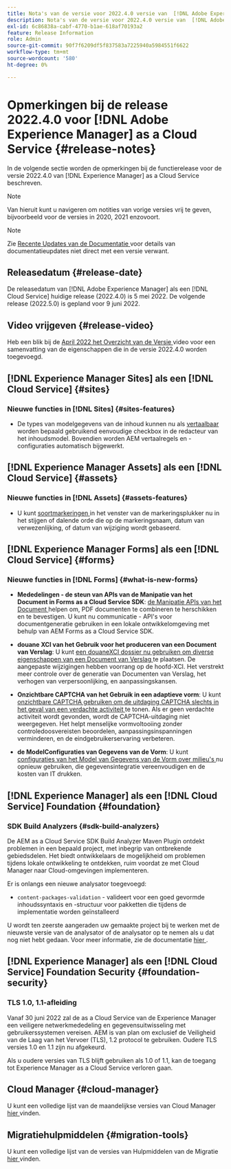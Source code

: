 ```yaml
---
title: Nota's van de versie voor 2022.4.0 versie van  [!DNL Adobe Experience Manager]  as a Cloud Service.
description: Nota's van de versie voor 2022.4.0 versie van  [!DNL Adobe Experience Manager]  as a Cloud Service.
exl-id: 6c86838a-cabf-4770-b1ae-618af70193a2
feature: Release Information
role: Admin
source-git-commit: 90f7f6209df5f837583a7225940a5984551f6622
workflow-type: tm+mt
source-wordcount: '580'
ht-degree: 0%

---
```


# Opmerkingen bij de release 2022.4.0 voor [!DNL Adobe Experience Manager] as a Cloud Service {#release-notes}

In de volgende sectie worden de opmerkingen bij de functierelease voor de versie 2022.4.0 van [!DNL Experience Manager] as a Cloud Service beschreven.

>[!NOTE]
>
>Van hieruit kunt u navigeren om notities van vorige versies vrij te geven, bijvoorbeeld voor de versies in 2020, 2021 enzovoort.

>[!NOTE]
>
>Zie [ Recente Updates van de Documentatie ](https://experienceleague.adobe.com/docs/experience-manager-release-information/aem-release-updates/doc-updates/documentation-updates.html) voor details van documentatieupdates niet direct met een versie verwant.

## Releasedatum {#release-date}

De releasedatum van [!DNL Adobe Experience Manager] als een [!DNL Cloud Service] huidige release (2022.4.0) is 5 mei 2022.
De volgende release (2022.5.0) is gepland voor 9 juni 2022.

## Video vrijgeven {#release-video}

Heb een blik bij de [ April 2022 het Overzicht van de Versie ](https://video.tv.adobe.com/v/342612?quality=12) video voor een samenvatting van de eigenschappen die in de versie 2022.4.0 worden toegevoegd.

## [!DNL Experience Manager Sites] als een [!DNL Cloud Service] {#sites}

### Nieuwe functies in [!DNL Sites] {#sites-features}

* De types van modelgegevens van de inhoud kunnen nu als [ vertaalbaar ](/help/assets/content-fragments/content-fragments-models.md#properties) worden bepaald gebruikend eenvoudige checkbox in de redacteur van het inhoudsmodel. Bovendien worden AEM vertaalregels en -configuraties automatisch bijgewerkt.

## [!DNL Experience Manager Assets] als een [!DNL Cloud Service] {#assets}

### Nieuwe functies in [!DNL Assets] {#assets-features}

* U kunt [ soortmarkeringen ](/help/assets/organize-assets.md#use-tags-to-organize-assets) in het venster van de markeringsplukker nu in het stijgen of dalende orde die op de markeringsnaam, datum van verwezenlijking, of datum van wijziging wordt gebaseerd.


## [!DNL Experience Manager Forms] als een [!DNL Cloud Service] {#forms}

### Nieuwe functies in [!DNL Forms] {#what-is-new-forms}

* **Mededelingen - de steun van APIs van de Manipatie van het Document in Forms as a Cloud Service SDK**: [ de Manipatie APIs van het Document ](/help/forms/aem-forms-cloud-service-communications.md) helpen om, PDF documenten te combineren te herschikken en te bevestigen. U kunt nu communicatie - API&#39;s voor documentgeneratie gebruiken in een lokale ontwikkelomgeving met behulp van AEM Forms as a Cloud Service SDK.

* **douane XCI van het Gebruik voor het produceren van een Document van Verslag**: U kunt [ een douaneXCI dossier nu gebruiken om diverse eigenschappen van een Document van Verslag ](/help/forms/generate-document-of-record-for-non-xfa-based-adaptive-forms.md#use-a-custom-xci-file) te plaatsen. De aangepaste wijzigingen hebben voorrang op de hoofd-XCI. Het verstrekt meer controle over de generatie van Documenten van Verslag, het verhogen van verpersoonlijking, en aanpassingskansen.

* **Onzichtbare CAPTCHA van het Gebruik in een adaptieve vorm**: U kunt [ onzichtbare CAPTCHA gebruiken om de uitdaging CAPTCHA slechts in het geval van een verdachte activiteit ](/help/forms/captcha-adaptive-forms.md) te tonen. Als er geen verdachte activiteit wordt gevonden, wordt de CAPTCHA-uitdaging niet weergegeven. Het helpt menselijke vormvoltooiing zonder controledoosvereisten beoordelen, aanpassingsinspanningen verminderen, en de eindgebruikerservaring verbeteren.

* **de ModelConfiguraties van Gegevens van de Vorm**: U kunt [ configuraties van het Model van Gegevens van de Vorm over milieu&#39;s ](/help/forms/create-form-data-models.md#runmode-specific-context-aware-config) nu opnieuw gebruiken, die gegevensintegratie vereenvoudigen en de kosten van IT drukken.


## [!DNL Experience Manager] als een [!DNL Cloud Service] Foundation {#foundation}

### SDK Build Analyzers {#sdk-build-analyzers}

De AEM as a Cloud Service SDK Build Analyzer Maven Plugin ontdekt problemen in een bepaald project, met inbegrip van ontbrekende gebiedsdelen. Het biedt ontwikkelaars de mogelijkheid om problemen tijdens lokale ontwikkeling te ontdekken, ruim voordat ze met Cloud Manager naar Cloud-omgevingen implementeren.

Er is onlangs een nieuwe analysator toegevoegd:

* `content-packages-validation` - valideert voor een goed gevormde inhoudssyntaxis en -structuur voor pakketten die tijdens de implementatie worden geïnstalleerd

U wordt ten zeerste aangeraden uw gemaakte project bij te werken met de nieuwste versie van de analysator of de analysator op te nemen als u dat nog niet hebt gedaan. Voor meer informatie, zie de documentatie [ hier ](https://experienceleague.adobe.com/docs/experience-manager-core-components/using/developing/archetype/build-analyzer-maven-plugin.html).

## [!DNL Experience Manager] als een [!DNL Cloud Service] Foundation Security {#foundation-security}

### TLS 1.0, 1.1-afleiding

Vanaf 30 juni 2022 zal de as a Cloud Service van de Experience Manager een veiligere netwerkmededeling en gegevensuitwisseling met gebruikerssystemen vereisen. AEM is van plan om exclusief de Veiligheid van de Laag van het Vervoer (TLS), 1.2 protocol te gebruiken. Oudere TLS versies 1.0 en 1.1 zijn nu afgekeurd.

Als u oudere versies van TLS blijft gebruiken als 1.0 of 1.1, kan de toegang tot Experience Manager as a Cloud Service verloren gaan.

## Cloud Manager {#cloud-manager}

U kunt een volledige lijst van de maandelijkse versies van Cloud Manager [ hier ](/help/implementing/cloud-manager/release-notes/current.md) vinden.

## Migratiehulpmiddelen {#migration-tools}

U kunt een volledige lijst van de versies van Hulpmiddelen van de Migratie [ hier ](/help/journey-migration/release-notes/release-notes-migration-tools-current.md) vinden.
